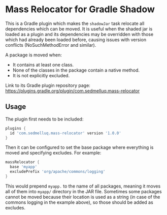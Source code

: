 # Mass Relocator for Gradle Shadow

This is a Gradle plugin which makes the `shadowJar` task relocate all dependencies which can be moved. It is useful when the shaded jar is loaded as a plugin and its dependencies may be overridden with those which had already been loaded before, causing issues with version conflicts (NoSuchMethodError and similar).

A package is moved when:
* It contains at least one class.
* None of the classes in the package contain a native method.
* It is not explicitly excluded.

Link to its Gradle plugin repository page:
https://plugins.gradle.org/plugin/com.sedmelluq.mass-relocator

## Usage

The plugin first needs to be included:

```groovy
plugins {
  id 'com.sedmelluq.mass-relocator' version '1.0.0'
}
```

Then it can be configured to set the base package where everything is moved and specifying excludes. For example:
```groovy
massRelocator {
  base 'myapp'
  excludePrefix 'org/apache/commons/logging'
}
```

This would prepend `myapp.` to the name of all packages, meaning it moves all of them into `myapp/` directory in the JAR file. Sometimes some packages cannot be moved because their location is used as a string (in case of the commons logging in the example above), so those should be added as excludes.
